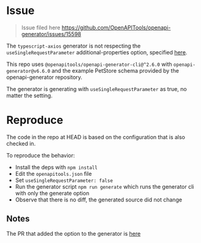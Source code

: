 # Issue
> Issue filed here https://github.com/OpenAPITools/openapi-generator/issues/15598

The `typescript-axios` generator is not respecting the `useSingleRequestParameter` additional-properties option, specified [here](https://github.com/OpenAPITools/openapi-generator/blob/master/docs/generators/typescript-axios.md).

This repo uses `@openapitools/openapi-generator-cli@^2.6.0` with `openapi-generator@v6.6.0` and the example PetStore schema provided by the openapi-generator repository.

The generator is generating with `useSingleRequestParameter` as true, no matter the setting.

# Reproduce

The code in the repo at HEAD is based on the configuration that is also checked in. 

To reproduce the behavior:

* Install the deps with `npm install`
* Edit the `openapitools.json` file
* Set `useSingleRequestParameter: false`
* Run the generator script `npm run generate` which runs the generator cli with only the generate option
* Observe that there is no diff, the generated source did not change 

## Notes

The PR that added the option to the generator is [here](https://github.com/OpenAPITools/openapi-generator/pull/6288)
